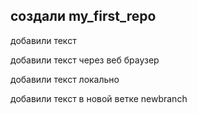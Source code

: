 ﻿## создали my_first_repo

добавили текст

добавили текст через веб браузер

добавили текст локально

добавили текст в новой ветке newbranch